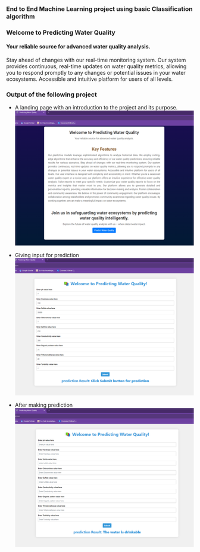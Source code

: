 ### End to End Machine Learning project using basic Classification algorithm 

### Welcome to Predicting Water Quality
#### Your reliable source for advanced water quality analysis.

 Stay ahead of changes with our real-time monitoring system. Our system provides continuous, real-time updates on water quality metrics, allowing you to respond promptly to any changes or potential issues in your water ecosystems. Accessible and intuitive platform for users of all levels.

 ### Output of the following project

 - A landing page with an introduction to the project and its purpose.
![alt text](Images/landing_page.png)

- Giving input for prediction
![alt text](Images/giving_input.png)

- After making prediction
  ![alt text](Images/after_prediction.png)

